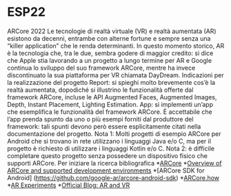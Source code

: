 # ESP22

ARCore 2022
Le tecnologie di realtà virtuale (VR) e realtà aumentata (AR) esistono da decenni, entrambe con alterne fortune e sempre senza una “killer application” che le renda determinanti. In questo momento storico, AR è la tecnologia che, tra le due, sembra godere di maggior credito: si dice che Apple stia lavorando a un progetto a lungo termine per AR e Google continua lo sviluppo del suo framework ARCore, mentre ha invece discontinuato la sua
piattaforma per VR chiamata DayDream.
Indicazioni per la realizzazione del progetto
Report: si spieghi molto brevemente cos’è la realtà aumentata, dopodiché si illustrino le funzionalità offerte dal framework ARCore, incluse le API Augmented Faces, Augmented Images, Depth, Instant Placement, Lighting Estimation.
App: si implementi un’app che esemplifica le funzionalità del framework ARCore. È accettabile che l’app prenda spunto da uno o più esempi forniti dal produttore del framework: tali spunti devono però essere esplicitamente citati nella documentazione del progetto. 
Nota 1: Molti progetti di esempio ARCore per Android che si trovano in rete utilizzano i linguaggi
Java e/o C, ma per il progetto è richiesto di utilizzare i linguaggi Kotlin e/o C. 
Nota 2: è difficile completare questo progetto senza possedere un dispositivo fisico che supporti ARCore.
Per iniziare la ricerca bibliografica
  *[ARCore](https://developers.google.com/ar?hl=en)
  *[Overview of ARCore and supported development environments](https://developers.google.com/ar/develop)
  *[ARCore SDK for Android] (https://github.com/google-ar/arcore-android-sdk)
  *[ARCore.how](https://arcore.how/)
  *[AR Experiments](https://experiments.withgoogle.com/collection/ar)
  *[Official Blog: AR and VR](https://blog.google/products/google-ar-vr/)
